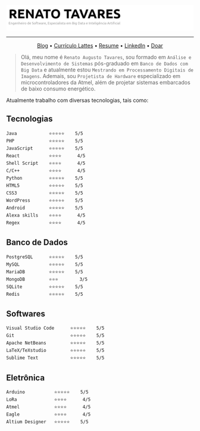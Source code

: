 ![Renato Augusto Tavares](https://raw.githubusercontent.com/rat/rat/master/img/cover.jpg)
- - -

<p align="center">
  <a href="http://renatotavares.com">Blog</a> •
  <a href="https://lattes.cnpq.br/9521612341950206">Currículo Lattes</a> •
  <a href="https://raw.githubusercontent.com/rat/rat/master/resume/lattes.pdf">Resume</a> •
  <a href="https://www.linkedin.com/in/java">LinkedIn</a> •
  <a href="https://www.paypal.com/cgi-bin/webscr?cmd=_s-xclick&hosted_button_id=YKQFN3FEKRFWL&source=url">Doar</a>
</p>

> Olá, meu nome é `Renato Augusto Tavares`, sou formado em `Análise e Desenvolvimento de Sistemas` pós-graduado em `Banco de Dados com Big Data` e atualmente estou `Mestrando em Processamento Digitais de Imagens`. Ademais, sou `Projetista de Hardware` especializado em microcontroladores da Atmel, além de projetar sistemas embarcados de baixo consumo energético. 

Atualmente trabalho com diversas tecnologias, tais como:

## Tecnologias 

```text
Java            ⭐⭐⭐⭐⭐    5/5 
PHP             ⭐⭐⭐⭐⭐    5/5 
JavaScript      ⭐⭐⭐⭐⭐    5/5 
React           ⭐⭐⭐⭐      4/5 
Shell Script    ⭐⭐⭐⭐      4/5 
C/C++           ⭐⭐⭐⭐      4/5 
Python          ⭐⭐⭐⭐⭐    5/5 
HTML5           ⭐⭐⭐⭐⭐    5/5 
CSS3            ⭐⭐⭐⭐⭐    5/5 
WordPress       ⭐⭐⭐⭐⭐    5/5 
Android         ⭐⭐⭐⭐⭐    5/5 
Alexa skills    ⭐⭐⭐⭐      4/5 
Regex           ⭐⭐⭐⭐      4/5
```

## Banco de Dados
```text
PostgreSQL      ⭐⭐⭐⭐⭐    5/5 
MySQL           ⭐⭐⭐⭐⭐    5/5 
MariaDB         ⭐⭐⭐⭐⭐    5/5
MongoDB         ⭐⭐⭐        3/5
SQLite          ⭐⭐⭐⭐⭐    5/5
Redis           ⭐⭐⭐⭐⭐    5/5
```

## Softwares
```text
Visual Studio Code      ⭐⭐⭐⭐⭐    5/5 
Git                     ⭐⭐⭐⭐⭐    5/5
Apache NetBeans         ⭐⭐⭐⭐⭐    5/5
LaTeX/TeXstudio         ⭐⭐⭐⭐⭐    5/5
Sublime Text            ⭐⭐⭐⭐⭐    5/5
```

## Eletrônica
```text
Arduino           ⭐⭐⭐⭐⭐    5/5
LoRa              ⭐⭐⭐⭐      4/5
Atmel             ⭐⭐⭐⭐      4/5
Eagle             ⭐⭐⭐⭐      4/5
Altium Designer   ⭐⭐⭐⭐⭐    5/5
```

